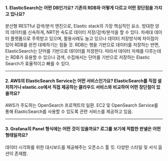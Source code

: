 #### 1. ElasticSearch는 어떤 DB인가요? 기존의 RDB와 어떻게 다르고 어떤 장단점을 가지고 있나요?
분산형 RESTful 검색/분석 엔진으로, Elastic stack의 가장 핵심적인 요소.
방대한 양의 데이터를 신속하게, NRT한 속도로 데이터 저장/검색/분석을 할 수 있다.
차세대 데이터 플랫폼으로 주목받고 있으며, 활용사례도 늘고 있으나 데이터 저장방식에 차이점이 있어 RDB를 완전 대체하기는 힘들 것.
RDB는 행을 기반으로 데이터를 저장하는 반면, ElasticSearch는 단어를 기반으로 데이터를 저장한다.
따라서 데이터 자체를 다루는데는 RDB가 유용할 수 있으나 검색, 수집에서는 단어를 기반으로 저장하는 Elastic Search가 효율적이고 빠를 수 있다.

---

#### 2. AWS의 ElasticSearch Service는 어떤 서비스인가요? ElasticSearch를 직접 설치하거나 elastic.co에서 직접 제공하는 클라우드 서비스와 비교하여 어떤 장단점이 있을까요?
AWS가 주도하는 OpenSearch 프로젝트의 일환.
EC2 및 OpenSearch Service를 통해 ElasticSearch를 사용할 수 있도록 관련 서비스를 제공하고 있음.

---

#### 3. Grafana의 Panel 형식에는 어떤 것이 있을까요? 로그를 보기에 적합한 판넬은 어떤 형태일까요?
데이터 시각화를 위한 대시보드를 제공해주는 오픈소스 툴 킷. 다양한 스타일 및 서식 옵션이 존재함.
